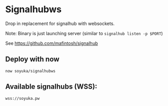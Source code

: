 # Signalhubws

Drop in replacement for signalhub with websockets.

Note: Binary is just launching server (similar to `signalhub listen -p $PORT`)

See https://github.com/mafintosh/signalhub

## Deploy with now

```
now soyuka/signalhubws
```

## Available signalhubs (WSS):

```
wss://soyuka.pw
```
